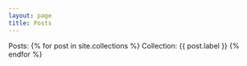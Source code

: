 ```yaml
---
layout: page
title: Posts
---
```

Posts:
{% for post in site.collections %}
    Collection: {{ post.label }}
{% endfor %}
